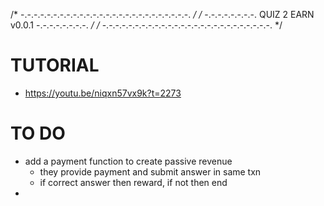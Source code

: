 /* -.-.-.-.-.-.-.-.-.-.-.-.-.-.-.-.-.-.-.-.-.-.-.-.-.-. */
/* -.-.-.-.-.-.-.-. QUIZ 2 EARN v0.0.1 -.-.-.-.-.-.-.-. */
/* -.-.-.-.-.-.-.-.-.-.-.-.-.-.-.-.-.-.-.-.-.-.-.-.-.-. */

# TUTORIAL
- https://youtu.be/niqxn57vx9k?t=2273

# TO DO
- add a payment function to create passive revenue
    - they provide payment and submit answer in same txn
    - if correct answer then reward, if not then end
- 